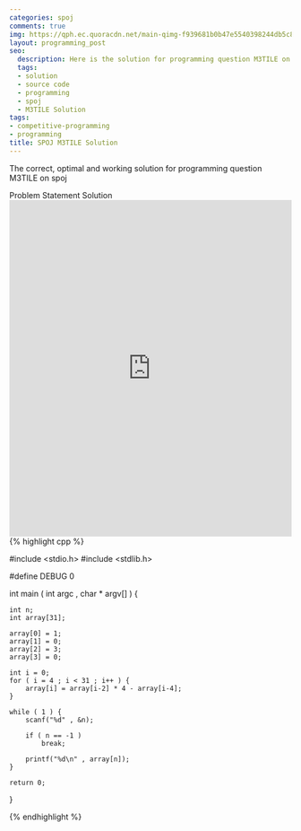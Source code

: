 ```yaml
---
categories: spoj
comments: true
img: https://qph.ec.quoracdn.net/main-qimg-f939681b0b47e5540398244db5c8966f?convert_to_webp=true
layout: programming_post
seo:
  description: Here is the solution for programming question M3TILE on spoj
  tags:
  - solution
  - source code
  - programming
  - spoj
  - M3TILE Solution
tags:
- competitive-programming
- programming
title: SPOJ M3TILE Solution
---
```

The correct, optimal and working solution for programming question M3TILE on spoj

<div class="ui secondary pointing large menu">
  <a class="grey item" data-tab="problem-statement">
    Problem Statement
  </a>
  <a class="active item grey" data-tab="solution">
    Solution
  </a>
</div>
<div class="ui bottom attached tab" data-tab="problem-statement">
    <iframe src="http://www.spoj.com/problems/M3TILE/" width="100%" height="600px" style="overflow: scroll; border: none;"></iframe>
</div>
<div class="ui bottom attached active tab" data-tab="solution">
{% highlight cpp %}

#include <stdio.h>
#include <stdlib.h>

#define DEBUG 0

int main ( int argc , char * argv[] ) {

	int n;
	int array[31];

	array[0] = 1;
	array[1] = 0;
	array[2] = 3;
	array[3] = 0;

	int i = 0;
	for ( i = 4 ; i < 31 ; i++ ) {
		array[i] = array[i-2] * 4 - array[i-4];
	}

	while ( 1 ) {
		scanf("%d" , &n);

		if ( n == -1 )
			break;

		printf("%d\n" , array[n]);
	}

	return 0;
}


{% endhighlight %}
</div>
